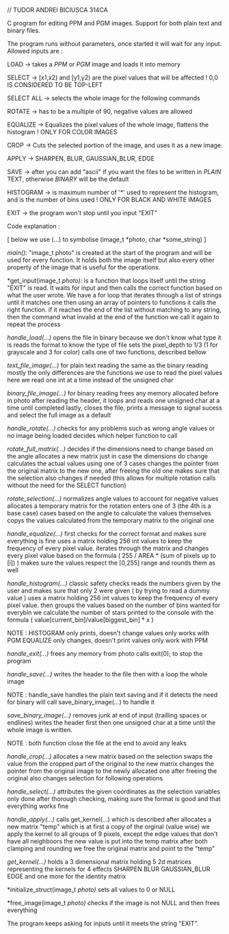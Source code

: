 // TUDOR ANDREI BICIUSCA 314CA

C program for editing PPM and PGM images.
Support for both plain text and binary files.

The program runs without parameters, once started it will wait for any input.
Allowed inputs are :

LOAD <file> -> takes a *PPM* or *PGM* image and loads it into memory

SELECT <x1> <y1> <x2> <y2> -> [x1,x2) and [y1,y2) are the pixel values that will be affected
    ! 0,0 IS CONSIDERED TO BE TOP-LEFT

SELECT ALL -> selects the whole image for the following commands

ROTATE <angle> -> <angle> has to be a multiple of 90, negative values are allowed

EQUALIZE -> Equalizes the pixel values of the whole image, flattens the histogram
    ! ONLY FOR COLOR IMAGES

CROP -> Cuts the selected portion of the image, and uses it as a new image.

APPLY <effect> -> SHARPEN, BLUR, GAUSSIAN_BLUR, EDGE

SAVE <file> -> after <file> you can add "ascii" if you want the files to be written in *PLAIN* TEXT,
otherwise *BINARY* will be the default

HISTOGRAM <x> <y> -> <x> is maximum number of '*' used to represent the histogram, and <y> is the number of bins used
    ! ONLY FOR BLACK AND WHITE IMAGES

EXIT -> the program won't stop until you input "EXIT"



Code explanation :

[ below we use (...) to symbolise (image_t *photo, char *some_string) ]

*main():*
"image_t photo" is created at the start of the program and will be used for every function.
It holds both the image itself but also every other property of the image that is useful for the operations.

*get_input(image_t *photo):*
is a function that loops itself until the string "EXIT" is read.
It waits for input and then calls the correct function based on what the user wrote.
We have a for loop that iterates through a list of strings until it matches one
then using an array of pointers to functions it calls the right function.
if it reaches the end of the list without matching to any string, then the command what invalid
at the end of the function we call it again to repeat the process

*handle_load(...)*
opens the file in binary because we don't know what type it is
reads the format to know the type of file
sets the pixel_depth to 1/3 (1 for grayscale and 3 for color)
calls one of two functions, described bellow

*text_file_image(...)* for plain text reading
the same as the binary reading mostly
the only differences are the functions we use to read the pixel values
here we read one int at a time instead of the unsigned char

*binary_file_image(...)* for binary reading
frees any memory allocated before in photo
after reading the header, it loops and reads one unsigned char at a time until completed
lastly, closes the file, prints a message to signal sucess and select the full image as a default

*handle_rotate(...)*
checks for any problems such as wrong angle values or no image being loaded
decides which helper function to call

*rotate_full_matrix(...)*
decides if the dimensions need to change based on the angle
allocates a new matrix just in case the dimensions do change
calculates the actual values using one of 3 cases
changes the pointer from the original matrix to the new one, after freeing the old one
makes sure that the selection also changes if needed
    (this allows for multiple rotation calls without the need for the SELECT function)

*rotate_selection(...)*
normalizes angle values to account for negative values
allocates a temporary matrix for the rotation
enters one of 3 (the 4th is a base case) cases based on the angle to calculate the values themselves
copys the values calculated from the temporary matrix to the original one

*handle_equalize(...)*
first checks for the correct format and makes sure everything is fine
uses a matrix holding 256 int values to keep the frequency of every pixel value.
iterates through the matrix and changes every pixel value based on the formula
    ( 255 / AREA * (sum of pixels up to [i]) )
makes sure the values respect the [0,255] range and rounds them as well

*handle_histogram(...)*
classic safety checks
reads the numbers given by the user and makes sure that only 2 were given
    ( by trying to read a dummy value )
uses a matrix holding 256 int values to keep the frequency of every pixel value.
then groups the values based on the number of bins wanted
for everybin we calculate the number of stars printed to the console with the formula
    ( value[current_bin]/value[biggest_bin] * x )

NOTE : HISTOGRAM only prints, doesn't change values
                 only works with PGM
       EQUALIZE only changes, doesn't print values
                only work with PPM

*handle_exit(...)*
frees any memory from photo
calls exit(0); to stop the program

*handle_save(...)*
writes the header to the file
then with a loop the whole image

NOTE : handle_save handles the plain text saving and if it detects the need for binary will
call save_binary_image(...) to handle it

*save_binary_image(...)*
removes junk at end of input (trailling spaces or endlines)
writes the header first then
one unsigned char at a time until the whole image is written.

NOTE : both function close the file at the end to avoid any leaks

*handle_crop(...)*
allocates a new matrix based on the selection
swaps the value from the cropped part of the original to the new matrix
changes the pointer from the original image to the newly allocated one after freeing the original
also changes selection for following operations

*handle_select(...)*
attributes the given coordinates as the selection variables
only done after thorough checking, making sure the format is good and that everything works fine

*handle_apply(...)*
calls get_kernel(...) which is described after
allocates a new matrix "temp" which is at first a copy of the orginal (value wise)
we apply the kernel to all groups of 9 pixels, except the edge values that don't have all neighboors
the new value is put into the temp matrix after both clamping and rounding
we free the original matrix and point to the "temp"

*get_kernel(...)*
holds a 3 dimensional matrix holding 5 2d matrices representing the kernels for 4 effects
SHARPEN BLUR GAUSSIAN_BLUR EDGE and one more for the identity matrix

*initialize_struct(image_t *photo)*
sets all values to 0 or NULL

*free_image(image_t *photo)*
checks if the image is not NULL and then
frees everything


The program keeps asking for inputs until it meets the string "EXIT".
